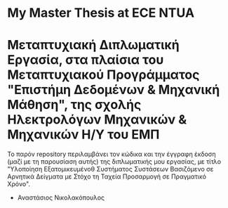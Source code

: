 # My Master Thesis at ECE NTUA
# Μεταπτυχιακή Διπλωματική Εργασία, στα πλαίσια του Μεταπτυχιακού Προγράμματος "Επιστήμη Δεδομένων & Μηχανική Μάθηση", της σχολής Ηλεκτρολόγων Μηχανικών & Μηχανικών Η/Υ του ΕΜΠ
Το παρόν repository περιλαμβάνει τον κώδικα και την έγγραφη έκδοση (μαζί με τη παρουσίαση αυτής) της διπλωματικής μου εργασίας, με τίτλο "Υλοποίηση Εξατομικευμένοθ Συστήματος Συστάσεων Βασιζόμενο σε Αρνητικά Δείγματα με Στόχο τη Ταχεία Προσαρμογή σε Πραγματικό Χρόνο".
- Αναστάσιος Νικολακόπουλος
